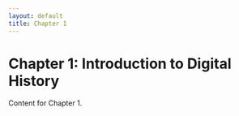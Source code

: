 ```yaml
---
layout: default
title: Chapter 1
---
```


# Chapter 1: Introduction to Digital History

Content for Chapter 1.
